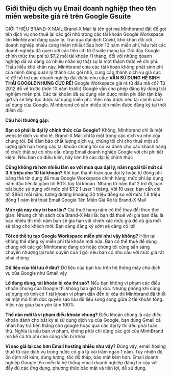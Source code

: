 ## Giới thiệu dịch vụ Email doanh nghiệp theo tên miền website giá rẻ trên Google Gsuite 
GIỚI THIỆU BRAND-X MAIL
Brand-X Mail là tên gọi mà Minhbrand đặt để gọi tên dịch vụ cho thuê lại các gói nhỏ trong các tài khoản Google Workspace lớn Minhbrand đang quản lý. Trải qua đại dịch Covid, khó khăn đối với doanh nghiệp nhiều càng thêm nhiều! Sau hơn 10 năm miễn phí, hầu hết các doanh nghiệp đã quen với các tiện ích từ Gsuite mang lại. Giờ đây Google chính thức thu phí từ $7.2 mỗi tài khoản /1 tháng, đối với những doanh nghiệp đã và đang có nhiều nhân sự thật sự là một thách thức về chi phí. Thấu hiểu khó khăn này, Minhbrand chia các tài khoản không phát sinh phí của mình đang quản lý thành các gói nhỏ, cung cấp thành dịch vụ giá cực rẻ để hỗ trợ các doanh nghiệp đạt được nhu cầu: **VẪN SỬ DỤNG HỆ SINH THÁI GOOGLE NHƯNG CỰC RẺ!**
Google Workspace giá rẻ từ đâu mà có?
Từ 2012 đổ về trước (hơn 10 năm trước) Google vẫn cho phép đăng ký dùng trải nghiệm miễn phí. Các tài khoản đã sử dụng vẫn được miễn phí đến tận bây giờ và sẽ tiếp tục được sử dụng miễn phí. Việc này được nêu tại chính sách sử dụng của Google. Minhbrand có sẵn nhiều tên miền được đăng ký tại thời điểm đó.

**Câu hỏi thường gặp:**

**Bạn có phải là đại lý chính thức của Google?**
Không, Minhbrand chỉ là một website dịch vụ nhỏ lẻ. Brand-X Mail chỉ là một trong các dịch vụ nhỏ của chúng tôi. Để đảm bảo chất lượng dịch vụ, chúng tôi chỉ cho thuê một số lượng giới hạn trong các tài khoản chúng tôi có và dành cho các khách hàng tổ chức thật sự có nhu cầu dùng Email doanh nghiệp Google với chi phí tiết kiệm. Nếu bạn có điều kiện, hãy liên hệ các đại lý chính thức


**Cũng không rẻ hơn nhiều lắm so với mua qua đại lý, năm ngoái tôi mất có 3.5 triệu cho 10 tài khoản?**
Khi bạn thanh toán qua đại lý hoặc tự đóng phí bằng thẻ tín dụng để mua Google Workspace chính hãng, mức phí áp dụng năm đầu tiên là giảm tới 80% tùy tài khoản. Nhưng từ năm thứ 2 trở đi, bạn bắt buộc sử dụng với mức phí $7.2 1 user 1 tháng. Với 10 user, bạn cần chi tới $864 mỗi năm, tương đương khoảng 20 triệu đồng so với mức 1.8 triệu đồng 1 năm khi thuê Email Google Tên Miền Giá Rẻ từ Brand-X Mail


**Mức giá này duy trì bao lâu?**
Giá thuê hàng năm có thể thay đổi theo thời gian. Nhưng chính sách của Brand-X Mail là: bạn đã thuê với giá ban đầu là bao nhiêu thì mỗi năm bạn sẽ gia hạn với chính xác mức giá đó dù giá mới sẽ tăng cho khách mới. Bạn càng đăng ký sớm sẽ càng có lợi!


**Tôi có thể tự tạo Google Workspace miễn phí như vậy không?**
Hiện tại không thể đăng ký miễn phí tài khoản mới nữa. Bạn có thể thuê để dùng chung với các gói Minhbrand đang có hoặc chúng tôi cũng sẵn sàng chuyển nhượng lại toàn quyền của 1 gói nếu bạn có nhu cầu với mức giá rất phải chăng


**Dữ liệu của tôi lưu ở đâu?**
Dữ liệu của bạn lưu trên hệ thống máy chủ dịch vụ của Google như Gmail vậy


**Lỡ đang dùng, tài khoản bị xóa thì sao?**
Nếu bạn không vi phạm các điều khoản chung của Google thì không bao giờ bị xóa. Nhưng phòng khi cùng sử dụng vô tình có 1 tài khoản vi phạm dẫn đến bị xóa thì Minhbrand đã thiết kế một mô hình độc quyền sao lưu dữ liệu song song giữa 2 tài khoản tổng. Việc này giúp bạn yên tâm 100%


**Thế nào mới là vi phạm điều khoản chung?**
Điều khoản chung là các điều khoản dành cho bất kỳ ai sử dụng dịch vụ của Google, bạn dùng Gmail cá nhân hay trả tiền thẳng cho google hoặc qua các đại lý thì đều phải tuân thủ. Nghĩa là nếu bạn vi phạm, không phải chỉ dùng các gói của MinhBrand mà kể cả trả phí cao cũng vẫn bị khóa


**Vì sao giá lại cao hơn Email hosting nhiều như vậy?**
Đúng vậy, email hosing thuê từ các dịch vụ trong nước có giá từ vài trăm ngàn 1 năm. Tuy nhiên độ ổn định rất kém, dung lượng, tốc độ thấp, bảo mật kém hơn. Email doanh nghiệp Google tên miền là hệ thống email doanh nghiệp đáng tin cậy với đầy đủ các ứng dụng, phương thức bảo mật và tiện lợi, dễ sử dụng.



